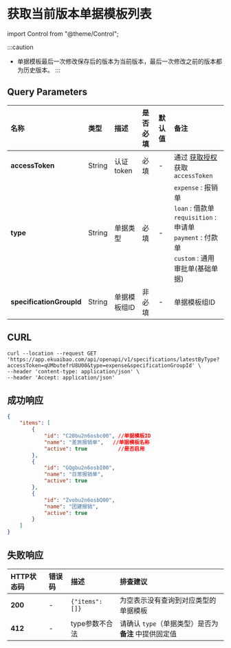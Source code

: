 # 获取当前版本单据模板列表

import Control from "@theme/Control";

<Control
method="GET"
url="/api/openapi/v1/specifications/latestByType"
/>

:::caution
- 单据模板最后一次修改保存后的版本为当前版本，最后一次修改之前的版本都为历史版本。
:::

## Query Parameters

| 名称 | 类型 | 描述 | 是否必填 | 默认值 | 备注 |
| :--- | :--- | :--- | :--- |:--- | :--- |
| **accessToken**          | String  | 认证token	  | 必填   | - | 通过 [获取授权](/docs/open-api/getting-started/auth) 获取 `accessToken` |
| **type**                 | String  | 单据类型	  | 必填   | - | `expense` : 报销单<br/>`loan` : 借款单<br/>`requisition` : 申请单<br/>`payment` : 付款单<br/>`custom` : 通用审批单(基础单据) |
| **specificationGroupId** | String  | 单据模板组ID | 非必填 | - | 单据模板组ID |

## CURL
```shell
curl --location --request GET 'https://app.ekuaibao.com/api/openapi/v1/specifications/latestByType?accessToken=qUMbutefrU8U00&type=expense&specificationGroupId' \
--header 'content-type: application/json' \
--header 'Accept: application/json'
```

## 成功响应
```json
{
    "items": [
        {
            "id": "C20bu2n6osbc00", //单据模板ID
            "name": "差旅报销单",   //单据模板名称
            "active": true          //是否启用
        },
        {
            "id": "GQgbu2n6osbI00",
            "name": "日常报销单",
            "active": true
        },
        {
            "id": "Zvobu2n6osbQ00",
            "name": "团建报销",
            "active": true
        }
    ]
}
```

## 失败响应

| HTTP状态码 | 错误码 | 描述 | 排查建议 |
| :--- | :--- | :--- | :--- |
| **200** | - | `{"items": []}` | 为空表示没有查询到对应类型的单据模板 |
| **412** | - | type参数不合法 | 请确认 `type`（单据类型）是否为 **备注** 中提供固定值 |

